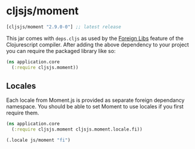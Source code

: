 # cljsjs/moment

[](dependency)
```clojure
[cljsjs/moment "2.9.0-0"] ;; latest release
```
[](/dependency)

This jar comes with `deps.cljs` as used by the [Foreign Libs][flibs] feature
of the Clojurescript compiler. After adding the above dependency to your project
you can require the packaged library like so:

```clojure
(ns application.core
  (:require cljsjs.moment))
```

## Locales

Each locale from Moment.js is provided as separate foreign dependancy namespace.
You should be able to set Moment to use locales if you first require them.

```clojure
(ns application.core
  (:require cljsjs.moment cljsjs.moment.locale.fi))

(.locale js/moment "fi")
```

[flibs]: https://github.com/clojure/clojurescript/wiki/Foreign-Dependencies
